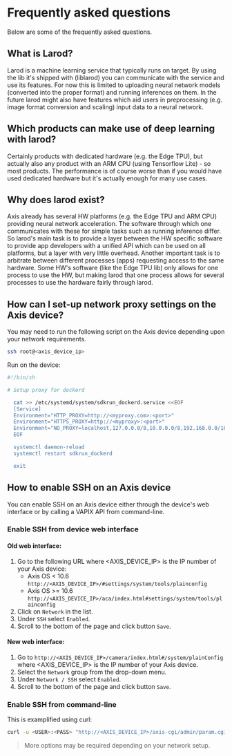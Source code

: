# Frequently asked questions

Below are some of the frequently asked questions.

## What is Larod?

Larod is a machine learning service that typically runs on target. By using the lib it's shipped with (liblarod) you can communicate with the service and use its features. For now this is limited to uploading neural network models (converted into the proper format) and running inferences on them. In the future larod might also have features which aid users in preprocessing (e.g. image format conversion and scaling) input data to a neural network.

## Which products can make use of deep learning with larod?

Certainly products with dedicated hardware (e.g. the Edge TPU), but actually also any product with an ARM CPU (using Tensorflow Lite) - so most products. The performance is of course worse than if you would have used dedicated hardware but it's actually enough for many use cases.

## Why does larod exist?

Axis already has several HW platforms (e.g. the Edge TPU and ARM CPU) providing neural network acceleration. The software through which one communicates with these for simple tasks such as running inference differ. So larod's main task is to provide a layer between the HW specific software to provide app developers with a unified API which can be used on all platforms, but a layer with very little overhead. Another important task is to arbitrate between different processes (apps) requesting access to the same hardware. Some HW's software (like the Edge TPU lib) only allows for one process to use the HW, but making larod that one process allows for several processes to use the hardware fairly through larod.

## How can I set-up network proxy settings on the Axis device?

You may need to run the following script on the Axis device depending upon your network requirements.

```sh
ssh root@<axis_device_ip>
```

Run on the device:

```sh
#!/bin/sh

# Setup proxy for dockerd

  cat >> /etc/systemd/system/sdkrun_dockerd.service <<EOF
  [Service]
  Environment="HTTP_PROXY=http://<myproxy.com>:<port>"
  Environment="HTTPS_PROXY=http://<myproxy>:<port>"
  Environment="NO_PROXY=localhost,127.0.0.0/8,10.0.0.0/8,192.168.0.0/16,172.16.0.0/12,.<domain>"
  EOF

  systemctl daemon-reload
  systemctl restart sdkrun_dockerd

  exit
```

## How to enable SSH on an Axis device

You can enable SSH on an Axis device either through the device's web interface or by calling a VAPIX API from command-line.

### Enable SSH from device web interface

#### Old web interface:

1. Go to the following URL where <AXIS_DEVICE_IP> is the IP number of your Axis device:
    - Axis OS < 10.6 `http://<AXIS_DEVICE_IP>/#settings/system/tools/plainconfig`
    - Axis OS >= 10.6 `http://<AXIS_DEVICE_IP>/aca/index.html#settings/system/tools/plainconfig`
2. Click on `Network` in the list.
3. Under `SSH` select `Enabled`.
4. Scroll to the bottom of the page and click button `Save`.

#### New web interface:

1. Go to `http://<AXIS_DEVICE_IP>/camera/index.html#/system/plainConfig` where <AXIS_DEVICE_IP> is
the IP number of your Axis device.
2. Select the `Network` group from the drop-down menu.
3. Under `Network / SSH` select `Enabled`.
4. Scroll to the bottom of the page and click button `Save`.

### Enable SSH from command-line

This is examplified using curl:

```sh
curl -u <USER>:<PASS> "http://<AXIS_DEVICE_IP>/axis-cgi/admin/param.cgi?action=update&Network.SSH.Enabled=yes"
```

> More options may be required depending on your network setup.
